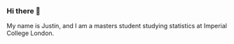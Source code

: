### Hi there 👋

My name is Justin, and I am a masters student studying statistics at Imperial College London. 

